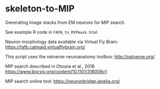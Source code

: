 # skeleton-to-MIP
Generating image stacks from EM neurons for MIP search

See example R code in `FAFB_to_MIPmask.html`

Neuron morphology data available via Virtual Fly Brain: https://fafb.catmaid.virtualflybrain.org/

This script uses the natverse neuroanatomy toolbox: http://natverse.org/

MIP search described in Otsuna et al., 2018 https://www.biorxiv.org/content/10.1101/318006v1

MIP search online tool: https://neuronbridge.janelia.org/


